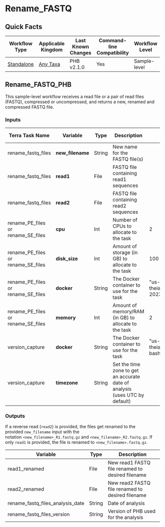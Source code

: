 # Rename_FASTQ

## Quick Facts

| **Workflow Type** | **Applicable Kingdom** | **Last Known Changes** | **Command-line Compatibility** | **Workflow Level** |
|---|---|---|---|---|
| [Standalone](../../workflows_overview/workflows_type.md/#standalone) | [Any Taxa](../../workflows_overview/workflows_kingdom.md/#any-taxa) | PHB v2.1.0 | Yes | Sample-level |

## Rename_FASTQ_PHB

This sample-level workflow receives a read file or a pair of read files (FASTQ), compressed or uncompressed, and returns a new, renamed and compressed FASTQ file.

### Inputs

<div class="searchable-table" markdown="1">

| **Terra Task Name** | **Variable** | **Type** | **Description** | **Default Value** | **Terra Status** |
|---|---|---|---|---|---|
| rename_fastq_files | **new_filename** | String | New name for the FASTQ file(s) | | Required |
| rename_fastq_files | **read1** | File | FASTQ file containing read1 sequences | | Required |
| rename_fastq_files | **read2** | File | FASTQ file containing read2 sequences | | Optional |
| rename_PE_files or rename_SE_files | **cpu** | Int | Number of CPUs to allocate to the task | 2 | Optional |
| rename_PE_files or rename_SE_files | **disk_size** | Int | Amount of storage (in GB) to allocate to the task | 100 | Optional |
| rename_PE_files or rename_SE_files | **docker** | String | The Docker container to use for the task | "us-docker.pkg.dev/general-theiagen/ubuntu/ubuntu:jammy-20230816" | Optional |
| rename_PE_files or rename_SE_files | **memory** | Int | Amount of memory/RAM (in GB) to allocate to the task | 2 | Optional |
| version_capture | **docker** | String | The Docker container to use for the task | "us-docker.pkg.dev/general-theiagen/theiagen/alpine-plus-bash:3.20.0" | Optional |
| version_capture | **timezone** | String | Set the time zone to get an accurate date of analysis (uses UTC by default) |  | Optional |

</div>

### Outputs

If a reverse read (`read2`) is provided, the files get renamed to the provided `new_filename` input with the notation `<new_filename>_R1.fastq.gz` and `<new_filename>_R2.fastq.gz`. If only `read1` is provided, the file is renamed to `<new_filename>.fastq.gz`. 

| **Variable** | **Type** | **Description** |
|---|---|---|
| read1_renamed | File | New read1 FASTQ file renamed to desired filename |
| read2_renamed | File | New read2 FASTQ file renamed to desired filename |
| rename_fastq_files_analysis_date | String | Date of analysis |
| rename_fastq_files_version | String | Version of PHB used for the analysis |
